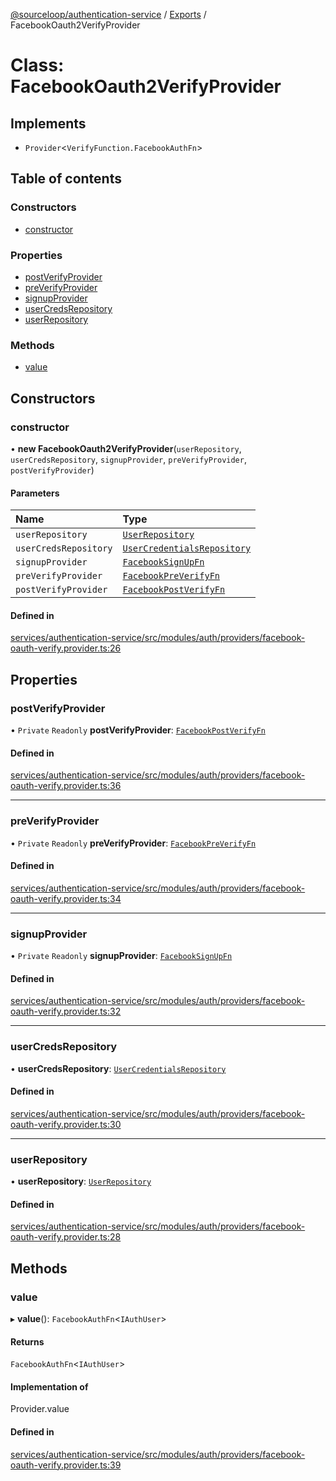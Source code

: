 [@sourceloop/authentication-service](../README.md) / [Exports](../modules.md) / FacebookOauth2VerifyProvider

# Class: FacebookOauth2VerifyProvider

## Implements

- `Provider`<`VerifyFunction.FacebookAuthFn`\>

## Table of contents

### Constructors

- [constructor](FacebookOauth2VerifyProvider.md#constructor)

### Properties

- [postVerifyProvider](FacebookOauth2VerifyProvider.md#postverifyprovider)
- [preVerifyProvider](FacebookOauth2VerifyProvider.md#preverifyprovider)
- [signupProvider](FacebookOauth2VerifyProvider.md#signupprovider)
- [userCredsRepository](FacebookOauth2VerifyProvider.md#usercredsrepository)
- [userRepository](FacebookOauth2VerifyProvider.md#userrepository)

### Methods

- [value](FacebookOauth2VerifyProvider.md#value)

## Constructors

### constructor

• **new FacebookOauth2VerifyProvider**(`userRepository`, `userCredsRepository`, `signupProvider`, `preVerifyProvider`, `postVerifyProvider`)

#### Parameters

| Name | Type |
| :------ | :------ |
| `userRepository` | [`UserRepository`](UserRepository.md) |
| `userCredsRepository` | [`UserCredentialsRepository`](UserCredentialsRepository.md) |
| `signupProvider` | [`FacebookSignUpFn`](../modules.md#facebooksignupfn) |
| `preVerifyProvider` | [`FacebookPreVerifyFn`](../modules.md#facebookpreverifyfn) |
| `postVerifyProvider` | [`FacebookPostVerifyFn`](../modules.md#facebookpostverifyfn) |

#### Defined in

[services/authentication-service/src/modules/auth/providers/facebook-oauth-verify.provider.ts:26](https://github.com/sourcefuse/loopback4-microservice-catalog/blob/93a7f917/services/authentication-service/src/modules/auth/providers/facebook-oauth-verify.provider.ts#L26)

## Properties

### postVerifyProvider

• `Private` `Readonly` **postVerifyProvider**: [`FacebookPostVerifyFn`](../modules.md#facebookpostverifyfn)

#### Defined in

[services/authentication-service/src/modules/auth/providers/facebook-oauth-verify.provider.ts:36](https://github.com/sourcefuse/loopback4-microservice-catalog/blob/93a7f917/services/authentication-service/src/modules/auth/providers/facebook-oauth-verify.provider.ts#L36)

___

### preVerifyProvider

• `Private` `Readonly` **preVerifyProvider**: [`FacebookPreVerifyFn`](../modules.md#facebookpreverifyfn)

#### Defined in

[services/authentication-service/src/modules/auth/providers/facebook-oauth-verify.provider.ts:34](https://github.com/sourcefuse/loopback4-microservice-catalog/blob/93a7f917/services/authentication-service/src/modules/auth/providers/facebook-oauth-verify.provider.ts#L34)

___

### signupProvider

• `Private` `Readonly` **signupProvider**: [`FacebookSignUpFn`](../modules.md#facebooksignupfn)

#### Defined in

[services/authentication-service/src/modules/auth/providers/facebook-oauth-verify.provider.ts:32](https://github.com/sourcefuse/loopback4-microservice-catalog/blob/93a7f917/services/authentication-service/src/modules/auth/providers/facebook-oauth-verify.provider.ts#L32)

___

### userCredsRepository

• **userCredsRepository**: [`UserCredentialsRepository`](UserCredentialsRepository.md)

#### Defined in

[services/authentication-service/src/modules/auth/providers/facebook-oauth-verify.provider.ts:30](https://github.com/sourcefuse/loopback4-microservice-catalog/blob/93a7f917/services/authentication-service/src/modules/auth/providers/facebook-oauth-verify.provider.ts#L30)

___

### userRepository

• **userRepository**: [`UserRepository`](UserRepository.md)

#### Defined in

[services/authentication-service/src/modules/auth/providers/facebook-oauth-verify.provider.ts:28](https://github.com/sourcefuse/loopback4-microservice-catalog/blob/93a7f917/services/authentication-service/src/modules/auth/providers/facebook-oauth-verify.provider.ts#L28)

## Methods

### value

▸ **value**(): `FacebookAuthFn`<`IAuthUser`\>

#### Returns

`FacebookAuthFn`<`IAuthUser`\>

#### Implementation of

Provider.value

#### Defined in

[services/authentication-service/src/modules/auth/providers/facebook-oauth-verify.provider.ts:39](https://github.com/sourcefuse/loopback4-microservice-catalog/blob/93a7f917/services/authentication-service/src/modules/auth/providers/facebook-oauth-verify.provider.ts#L39)

